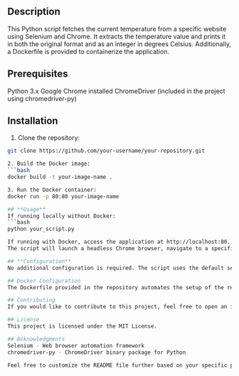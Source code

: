 ## Description
This Python script fetches the current temperature from a specific website using Selenium and Chrome. It extracts the temperature value and prints it in both the original format and as an integer in degrees Celsius. Additionally, a Dockerfile is provided to containerize the application.

## Prerequisites
Python 3.x
Google Chrome installed
ChromeDriver (included in the project using chromedriver-py)

## Installation
1. Clone the repository:
```bash
git clone https://github.com/your-username/your-repository.git

2. Build the Docker image:
```bash
docker build -t your-image-name .

3. Run the Docker container:
docker run -p 80:80 your-image-name

## **Usage**
If running locally without Docker:
```bash
python your_script.py

If running with Docker, access the application at http://localhost:80.
The script will launch a headless Chrome browser, navigate to a specific website, and extract the current temperature.

## **Configuration**
No additional configuration is required. The script uses the default settings for ChromeDriver.

## Docker Configuration
The Dockerfile provided in the repository automates the setup of the required dependencies and runs the Python script within a Docker container.

## Contributing
If you would like to contribute to this project, feel free to open an issue or submit a pull request.

## License
This project is licensed under the MIT License.

## Acknowledgments
Selenium - Web browser automation framework
chromedriver-py - ChromeDriver binary package for Python

Feel free to customize the README file further based on your specific project details and needs. Additionally, update the placeholders like [Your Project Title], [your-username], and [your-repository] with your actual project details.





